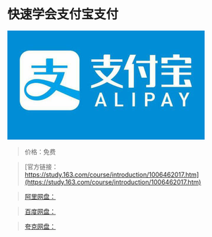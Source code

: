# 快速学会支付宝支付

![img](../../../assets/study163/free/86c934432a9a4156aa1effd499671bfa.png)

> 价格：免费

> [官方链接：https://study.163.com/course/introduction/1006462017.htm](https://study.163.com/course/introduction/1006462017.htm)

> [阿里网盘：]()

> [百度网盘：]()

> [夸克网盘：]()
